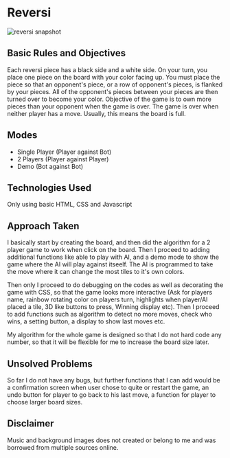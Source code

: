 # Reversi

![reversi snapshot](https://user-images.githubusercontent.com/50238797/65367280-6d960f00-dc61-11e9-9759-cd31f770b63d.PNG)

## Basic Rules and Objectives
Each reversi piece has a black side and a white side. On your turn, you place one piece on the board with your color facing up. You must place the piece so that an opponent's piece, or a row of opponent's pieces, is flanked by your pieces. All of the opponent's pieces between your pieces are then turned over to become your color. Objective of the game is to own more pieces than your opponent when the game is over. The game is over when neither player has a move. Usually, this means the board is full. 

## Modes
- Single Player (Player against Bot)
- 2 Players (Player against Player)
- Demo (Bot against Bot)

## Technologies Used
Only using basic HTML, CSS and Javascript

## Approach Taken
I basically start by creating the board, and then did the algorithm for a 2 player game to work when click on the board. Then I proceed to adding additional functions like able to play with AI, and a demo mode to show the game where the AI will play against itseelf. The AI is programmed to take the move where it can change the most tiles to it's own colors.

Then only I proceed to do debugging on the codes as well as decorating the game with CSS, so that the game looks more interactive (Ask for players name, rainbow rotating color on players turn, highlights when player/AI placed a tile, 3D like buttons to press, Winning display etc). Then I proceed to add functions such as algorithm to detect no more moves, check who wins, a setting button, a display to show last moves etc.

My algorithm for the whole game is designed so that I do not hard code any number, so that it will be flexible for me to increase the board size later.

## Unsolved Problems
So far I do not have any bugs, but further functions that I can add would be a confirmation screen when user chose to quite or restart the game, an undo button for player to go back to his last move, a function for player to choose larger board sizes.

## Disclaimer
Music and background images does not created or belong to me and was borrowed from multiple sources online.
